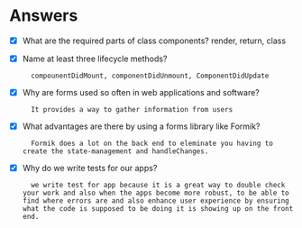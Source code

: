 # Answers

- [X] What are the required parts of class components?
        render, return, class

- [X] Name at least three lifecycle methods?

        compounentDidMount, componentDidUnmount, ComponentDidUpdate

- [X] Why are forms used so often in web applications and software?

        It provides a way to gather information from users 
    
- [X] What advantages are there by using a forms library like Formik?

        Formik does a lot on the back end to eleminate you having to create the state-management and handleChanges.

- [X] Why do we write tests for our apps?

        we write test for app because it is a great way to double check your work and also when the apps become more robust, to be able to find where errors are and also enhance user experience by ensuring what the code is supposed to be doing it is showing up on the front end. 